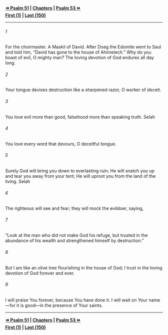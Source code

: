   
**[⏪ Psalm 51](./Psalm%2051.md) | [Chapters](./_index.md) | [Psalm 53 ⏩](./Psalm%2053.md)**  
**[First (1)](./Psalm%201.md) | [Last (150)](./Psalm%20150.md)**  
  
---  
  
###### 1  
For the choirmaster. A Maskil of David. After Doeg the Edomite went to Saul and told him, “David has gone to the house of Ahimelech.” Why do you boast of evil, O mighty man? The loving devotion of God endures all day long.  
  
###### 2  
Your tongue devises destruction like a sharpened razor, O worker of deceit.  
  
###### 3  
You love evil more than good, falsehood more than speaking truth. Selah  
  
###### 4  
You love every word that devours, O deceitful tongue.  
  
###### 5  
Surely God will bring you down to everlasting ruin; He will snatch you up and tear you away from your tent; He will uproot you from the land of the living. Selah  
  
###### 6  
The righteous will see and fear; they will mock the evildoer, saying,  
  
###### 7  
“Look at the man who did not make God his refuge, but trusted in the abundance of his wealth and strengthened himself by destruction.”  
  
###### 8  
But I am like an olive tree flourishing in the house of God; I trust in the loving devotion of God forever and ever.  
  
###### 9  
I will praise You forever, because You have done it. I will wait on Your name—for it is good—in the presence of Your saints.  
  
  
---  
  
**[⏪ Psalm 51](./Psalm%2051.md) | [Chapters](./_index.md) | [Psalm 53 ⏩](./Psalm%2053.md)**  
**[First (1)](./Psalm%201.md) | [Last (150)](./Psalm%20150.md)**  
  

